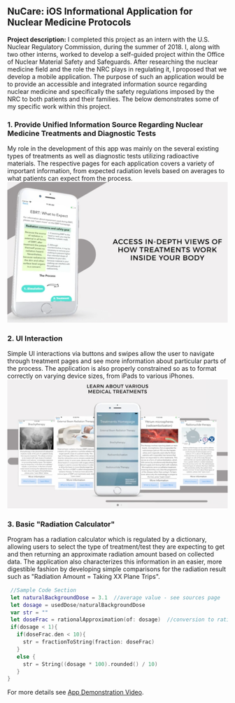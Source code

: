## NuCare: iOS Informational Application for Nuclear Medicine Protocols

**Project description:** I completed this project as an intern with the U.S. Nuclear Regulatory Commission, during the summer of 2018. I, along with two other interns, worked to develop a self-guided project within the Office of Nuclear Material Safety and Safeguards. After researching the nuclear medicine field and the role the NRC plays in regulating it, I proposed that we develop a mobile application. The purpose of such an application would be to provide an accessible and integrated information source regarding nuclear medicine and specifically the safety regulations imposed by the NRC to both patients and their families. The below demonstrates some of my specific work within this project.

### 1. Provide Unified Information Source Regarding Nuclear Medicine Treatments and Diagnostic Tests

My role in the development of this app was mainly on the several existing types of treatments as well as diagnostic tests utilizing radioactive materials. The respective pages for each application covers a variety of important information, from expected radiation levels based on averages to what patients can expect from the process.
<img src="images/EBRTPage.png?raw=true"/>

### 2. UI Interaction
Simple UI interactions via buttons and swipes allow the user to navigate through treatment pages and see more information about particular parts of the process. The application is also properly constrained so as to format correctly on varying device sizes, from iPads to various iPhones.
<img src="images/TreatmentsPage.png?raw=true"/>


### 3. Basic "Radiation Calculator"
Program has a radiation calculator which is regulated by a dictionary, allowing users to select the type of treatment/test they are expecting to get and then returning an approximate radiation amount based on collected data. The application also characterizes this information in an easier, more digestible fashion by developing simple comparisons for the radiation result such as "Radiation Amount = Taking XX Plane Trips".
```Swift
 //Sample Code Section
 let naturalBackgroundDose = 3.1  //average value - see sources page
 let dosage = usedDose/naturalBackgroundDose
 var str = ""
 let doseFrac = rationalApproximation(of: dosage)  //conversion to rational value
 if(dosage < 1){
   if(doseFrac.den < 10){
     str = fractionToString(fraction: doseFrac)
   }
   else {
     str = String((dosage * 100).rounded() / 10)
   }
}
```

For more details see [App Demonstration Video](https://vimeo.com/295086496).
